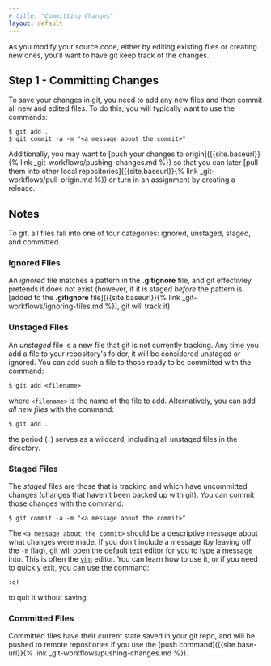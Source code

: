 ```yaml
---
# title: "Committing Changes"
layout: default
---
```

As you modify your source code, either by editing existing files or creating new ones, you'll want to have git keep track of the changes.

## Step 1 - Committing Changes
To save your changes in git, you need to add any new files and then commit all new and edited files.  To do this, you will typically want to use the commands:

```
$ git add .
$ git commit -a -m "<a message about the commit>"
```

Additionally, you may want to [push your changes to origin]({{site.baseurl}}{% link _git-workflows/pushing-changes.md %}) so that you can later [pull them into other local repositories]({{site.baseurl}}{% link _git-workflows/pull-origin.md %}) or turn in an assignment by creating a release.

## Notes
To git, all files fall into one of four categories: ignored, unstaged, staged, and committed.  

### Ignored Files
An _ignored_ file matches a pattern in the __.gitignore__ file, and git effectivley pretends it does not exist (however, if it is staged _before_ the pattern is [added to the __.gitignore__ file]({{site.baseurl}}{% link _git-workflows/ignoring-files.md %}), git will track it).

### Unstaged Files
An _unstaged_ file is a new file that git is not currently tracking.  Any time you add a file to your repository's folder, it will be considered unstaged or ignored.  You can add such a file to those ready to be committed with the command:

```
$ git add <filename>
```

where `<filename>` is the name of the file to add.  Alternatively, you can add _all new files_ with the command:

```
$ git add .
```

the period (`.`) serves as a wildcard, including all unstaged files in the directory.

### Staged Files
The _staged_ files are those that is tracking and which have uncommitted changes (changes that haven't been backed up with git).   You can commit those changes with the command:

```
$ git commit -a -m "<a message about the commit>"
```

The `<a message about the commit>` should be a descriptive message about what changes were made.  If you don't include a message (by leaving off the `-m` flag), git will open the default text editor for you to type a message into.  This is often the [vim](https://www.vim.org/) editor.  You can learn how to use it, or if you need to quickly exit, you can use the command:

```
:q!
```

to quit it without saving.

### Committed Files
Committed files have their current state saved in your git repo, and will be pushed to remote repositories if you use the [push command]({{site.base-url}}{% link _git-workflows/pushing-changes.md %}).
